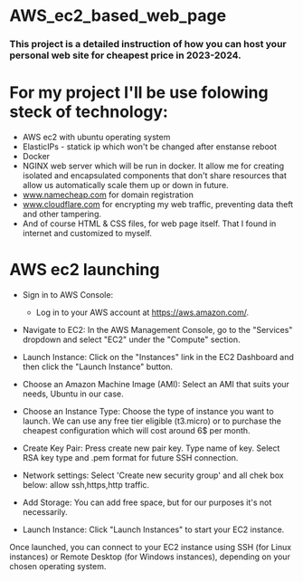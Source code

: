 # AWS_ec2_based_web_page
### This project is a detailed instruction of how you can host your personal web site for cheapest price in 2023-2024.

# For my project I'll be use folowing steck of technology:
* AWS ec2 with ubuntu operating system
* ElasticIPs - statick ip which won't be changed after enstanse reboot
* Docker
* NGINX web server which will be run in docker. It allow me for creating isolated and encapsulated components that don't share resources that allow us automatically scale them up or down in future.
* www.namecheap.com for domain registration
* www.cloudflare.com for encrypting my web traffic, preventing data theft and other tampering.
* And of course HTML & CSS files, for web page itself. That I found in internet and customized to myself.
  
# AWS ec2 launching

* Sign in to AWS Console:
  - Log in to your AWS account at https://aws.amazon.com/.

* Navigate to EC2:
In the AWS Management Console, go to the "Services" dropdown and select "EC2" under the "Compute" section.

* Launch Instance:
Click on the "Instances" link in the EC2 Dashboard and then click the "Launch Instance" button.

* Choose an Amazon Machine Image (AMI):
Select an AMI that suits your needs, Ubuntu in our case.

* Choose an Instance Type:
Choose the type of instance you want to launch. We can use any free tier eligible (t3.micro) or to purchase the cheapest configuration which will cost around 6$ per month.

* Create Key Pair:
Press create new pair key. Type name of key. Select RSA key type and .pem format for future SSH connection.

* Network settings:
Select 'Create new security group' and all chek box below: allow ssh,https,http traffic.

* Add Storage:
You can add free space, but for our purposes it's not necessarily.

* Launch Instance:
Click "Launch Instances" to start your EC2 instance.

Once launched, you can connect to your EC2 instance using SSH (for Linux instances) or Remote Desktop (for Windows instances), depending on your chosen operating system.
